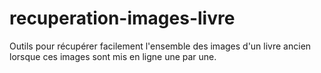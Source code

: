 recuperation-images-livre
==================

Outils pour récupérer facilement l'ensemble des images d'un livre ancien 
lorsque ces images sont mis en ligne une par une.
